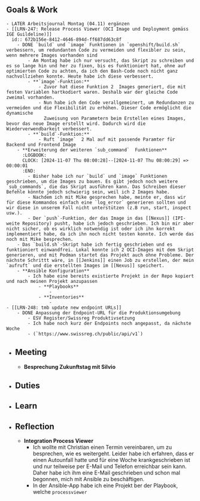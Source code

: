 ## Goals & Work
	- LATER Arbeitsjournal Montag (04.11) ergänzen
	- [[LRN-247: Release Process Viewer (OCI Image und Deployment gemäss IGE Guildeline)]]
	  id:: 672b156e-8412-4646-894d-ff687dd63c8f
		- DONE `build` und `image` Funktionen in `openshift/build.sh` verbessern, um redundanten Code zu vermeiden und flexibler zu sein, wenn mehrere Images vorhanden sind
			- Am Montag habe ich nur versucht, das Skript zu schreiben und es so lange hin und her zu fixen, bis es funktioniert hat, ohne auf optimierten Code zu achten, da ich den Bash-Code noch nicht ganz nachvollziehen konnte. Heute habe ich diese verbessert.
			- **`image`-Funktion:**
				- Zuvor hat diese Funktion 2  Images generiert, die mit festen Variablen hartkodiert waren. Deshalb war der gleiche Code zweimal vorhanden.
				- Nun habe ich den Code verallgemeinert, um Redundanzen zu vermeiden und die Flexibilität zu erhöhen. Dieser Code ermöglicht die dynamische 
				  Zuweisung von Parametern beim Erstellen eines Images, bevor das neue Image erstellt wird. Dadurch wird die Wiederverwendbarkeit verbessert.
			- **`build`-Funktion:**
				- Ruft `image`  2 Mal auf mit passende Paramter für Backend und Frontend Image
		- **Erweiterung der weiteren `sub_command`  Funktionen**
		  :LOGBOOK:
		  CLOCK: [2024-11-07 Thu 08:00:28]--[2024-11-07 Thu 08:00:29] =>  00:00:01
		  :END:
			- Bisher habe ich nur `build` und `image` Funktionen geschrieben, um die Images zu bauen. Es gibt jedoch noch weitere `sub_commands`, die das Skript ausführen kann. Das Schreiben dieser Befehle könnte jedoch schwierig sein, weil ich 2 Images habe.
			- Nachdem ich mit Mike gesprechen habe, meinte er, dass wir für diese Kommandos einfach eine `log_error` generieren sollten und wir diese in unserem Fall nicht unterstützen (z.B run, start, inspect usw.).
			- Der `push`-Funktion, der das Image in das [[Nexus]] (IPI-weite Repository) pusht, habe ich jedoch geschrieben. Ich bin mir aber nicht sicher, ob es wirklich notwendig ist oder ich ihn korrekt implementiert habe, da ich ihn noch nicht testen konnte. Ich werde das noch mit Mike besprechen.
		- Das `build.sh`-Skript habe ich fertig geschrieben und es funktioniert einwandfrei. Lokal konnte ich 2 OCI-Images mit dem Skript generieren, und mit Podman startet das Projekt auch ohne Probleme. Der nächste Schrittt wäre, in [[Jenkins]] einen Job zu erstellen, der mein `aufruft` und die erstellten Images im [[Nexus]] speichert.
		- **Ansible Konfiguration**
			- Ich habe eine bereits existierte Projekt in der Repo kopiert und nach meinen Projekt anzupassen
				- **Playbooks**
					-
				- **Inventories**
					-
	- [[LRN-248: tmb update new endpoint URLs]]
		- DONE Anpassung der Endpoint-URL für die Produktionsumgebung
			- ESV Register/Swissreg Produktivsetzung
			- Ich habe noch kurz der Endpoints noch angepasst, da nächste Woche
			- (`https://www.swissreg.ch/public/api/v1`)
- ## Meeting
	- **Besprechung Zukunftstag mit Silvio**
- ## Duties
- ## Learn
- ## Reflection
	- **Integration Process Viewer**
		- Ich wollte mit Christian einen Termin vereinbaren, um zu besprechen, wie es weitergeht. Leider habe ich erfahren, dass er einen Autounfall hatte und für eine Woche krankgeschrieben ist und nur teilweise per E-Mail und Telefon erreichbar sein kann. Daher habe ich ihm eine E-Mail geschrieben und schon mal begonnen, mich mit Ansible zu beschäftigen.
		- In der Ansible-App habe ich eine Projekt ber der Playbook, welche `processviewer`